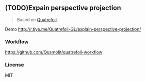 
(TODO)Expain perspective projection
----

> Based on [Quatrefoil](https://github.com/Quatrefoil-GL/quatrefoil).

Demo http://r.tiye.me/Quatrefoil-GL/explain-perspective-projection/

### Workflow

https://github.com/Quamolit/quatrefoil-workflow

### License

MIT

